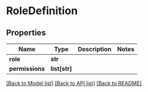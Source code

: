 # RoleDefinition

## Properties
Name | Type | Description | Notes
------------ | ------------- | ------------- | -------------
**role** | **str** |  | 
**permissions** | **list[str]** |  | 

[[Back to Model list]](../README.md#documentation-for-models) [[Back to API list]](../README.md#documentation-for-api-endpoints) [[Back to README]](../README.md)


